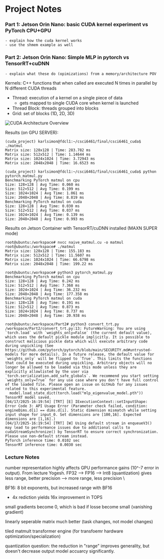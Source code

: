 # Project Notes

### Part 1: Jetson Orin Nano: basic CUDA kernel experiment vs PyTorch CPU+GPU
    - explain how the cuda kernel works
    - use the shmem example as well
### Part 2: Jetson Orin Nano: Simple MLP in pytorch vs TensorRT+cuDNN
    - explain what these do (opimizations) from a memory/architecture POV

Kernels: C++ functions that when called are executed N times in parallel by N different CUDA threads
- Thread: execution of a kernel on a single piece of data
    - gets mapped to single CUDA core when kernel is launched
- Thread Block: threads grouped into blocks
- Grid: set of blocks (1D, 2D, 3D)

![CUDA Architecture Overview](/home/karlsimon/csci6461/final/csci6461_cuda/naive_matmul.png)

Results (on GPU SERVER):
```
(cuda_project) karlsimon@fdcl1:~/csci6461/final/csci6461_cuda$ ./matmul 
Matrix size: 128x128 | Time: 283.782 ms
Matrix size: 512x512 | Time: 1.14644 ms
Matrix size: 1024x1024 | Time: 3.72943 ms
Matrix size: 2048x2048 | Time: 16.6523 ms

(cuda_project) karlsimon@fdcl1:~/csci6461/final/csci6461_cuda$ python pytorch_matmul.py 
Benchmarking PyTorch matmul on cpu
Size: 128×128 | Avg Time: 0.060 ms
Size: 512×512 | Avg Time: 0.199 ms
Size: 1024×1024 | Avg Time: 1.061 ms
Size: 2048×2048 | Avg Time: 8.819 ms
Benchmarking PyTorch matmul on cuda
Size: 128×128 | Avg Time: 0.030 ms
Size: 512×512 | Avg Time: 0.037 ms
Size: 1024×1024 | Avg Time: 0.139 ms
Size: 2048×2048 | Avg Time: 0.993 ms
```

Results on Jetson Container with TensorRT/cuDNN installed (MAXN SUPER mode)


```
root@ubuntu:/workspace# nvcc naive_matmul.cu -o matmul
root@ubuntu:/workspace# ./matmul
Matrix size: 128x128 | Time: 155.183 ms
Matrix size: 512x512 | Time: 11.5607 ms
Matrix size: 1024x1024 | Time: 66.6798 ms
Matrix size: 2048x2048 | Time: 199.22 ms

root@ubuntu:/workspace# python3 pytorch_matmul.py 
Benchmarking PyTorch matmul on cpu
Size: 128×128 | Avg Time: 0.242 ms
Size: 512×512 | Avg Time: 7.368 ms
Size: 1024×1024 | Avg Time: 36.232 ms
Size: 2048×2048 | Avg Time: 177.358 ms
Benchmarking PyTorch matmul on cuda
Size: 128×128 | Avg Time: 0.191 ms
Size: 512×512 | Avg Time: 0.873 ms
Size: 1024×1024 | Avg Time: 8.737 ms
Size: 2048×2048 | Avg Time: 20.938 ms

root@ubuntu:/workspace/Part2# python3 convert_trt.py 
/workspace/Part2/convert_trt.py:13: FutureWarning: You are using `torch.load` with `weights_only=False` (the current default value), which uses the default pickle module implicitly. It is possible to construct malicious pickle data which will execute arbitrary code during unpickling (See https://github.com/pytorch/pytorch/blob/main/SECURITY.md#untrusted-models for more details). In a future release, the default value for `weights_only` will be flipped to `True`. This limits the functions that could be executed during unpickling. Arbitrary objects will no longer be allowed to be loaded via this mode unless they are explicitly allowlisted by the user via `torch.serialization.add_safe_globals`. We recommend you start setting `weights_only=True` for any use case where you don't have full control of the loaded file. Please open an issue on GitHub for any issues related to this experimental feature.
  model.load_state_dict(torch.load("mlp_eigenvalue_model.pth"))
TensorRT model saved.
[04/17/2025-16:19:54] [TRT] [E] IExecutionContext::setInputShape: Error Code 3: API Usage Error (Parameter check failed, condition: engineDims.d[i] == dims.d[i]. Static dimension mismatch while setting input shape for input_0. Set dimensions are [100,16]. Expected dimensions are [1,16].)
[04/17/2025-16:19:54] [TRT] [W] Using default stream in enqueueV3() may lead to performance issues due to additional calls to cudaStreamSynchronize() by TensorRT to ensure correct synchronization. Please use non-default stream instead.
PyTorch inference time: 0.0102 sec
TensorRT inference time: 0.0030 sec
```



###  Lecture Notes
number representation highly affects GPU performance gains (10^-7 error in output). From lecture Yogesh. FP32 --> FP16 --> Int8 (quantization) gives less range, better precision --> more range, less precision \

BF16: 8 bit exponents, but increased range with BF16
- 4x rediction yields 16x improvement in TOPS

small gradients become 0, which is bad if losse become small (vanishing gradient)

linearly seperable matrix much better (task changes, not model changes)

tiled matmult
transformer engine (for transfoemr hardware optimization/specialization)

quantization question: the reduction in "range" improves generality, but doesn't decrease output model accuarcy significantly.